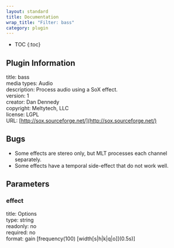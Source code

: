 ```yaml
---
layout: standard
title: Documentation
wrap_title: "Filter: bass"
category: plugin
---
```

* TOC
{:toc}

## Plugin Information

title: bass  
media types:
Audio  
description: Process audio using a SoX effect.  
version: 1  
creator: Dan Dennedy  
copyright: Meltytech, LLC  
license: LGPL  
URL: [http://sox.sourceforge.net/](http://sox.sourceforge.net/)  

## Bugs

* Some effects are stereo only, but MLT processes each channel separately.
* Some effects have a temporal side-effect that do not work well.


## Parameters

### effect

title: Options    
type: string  
readonly: no  
required: no  
format: gain [frequency(100) [width[s|h|k|q|o]]\(0.5s)]  

